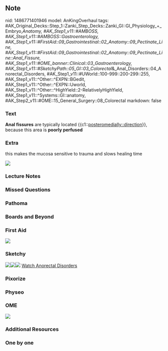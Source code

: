 ## Note
nid: 1486771401946
model: AnKingOverhaul
tags: #AK_Original_Decks::Step_1::Zanki_Step_Decks::Zanki_GI::GI_Physiology_+_Embryo,_Anatomy, #AK_Step1_v11::#AMBOSS, #AK_Step1_v11::#AMBOSS::Gastroenterology, #AK_Step1_v11::#FirstAid::09_Gastrointestinal::02_Anatomy::09_Pectinate_Line, #AK_Step1_v11::#FirstAid::09_Gastrointestinal::02_Anatomy::09_Pectinate_Line::Anal_Fissure, #AK_Step1_v11::#OME_banner::Clinical::03_Gastroenterology, #AK_Step1_v11::#SketchyPath::05_GI::03_Colorectal_&_Anal_Disorders::04_Anorectal_Disorders, #AK_Step1_v11::#UWorld::100-999::200-299::255, #AK_Step1_v11::^Other::^EXPN::BGedit, #AK_Step1_v11::^Other::^EXPN::Uworld, #AK_Step1_v11::^Other::^HighYield::2-RelativelyHighYield, #AK_Step1_v11::^Systems::GI::anatomy, #AK_Step2_v11::#OME::15_General_Surgery::08_Colorectal
markdown: false

### Text
<div>
  <b>Anal fissures</b> are typically located
  {{c1::<u>posteromedially::direction</u>}}, because this area is
  <b>poorly perfused</b>
</div>

### Extra
this makes the mucosa sensitive to trauma and slows healing time
<div><img src="paste-12927851560961%20(1).jpg"></div>

### Lecture Notes


### Missed Questions


### Pathoma


### Boards and Beyond


### First Aid
<img src="tmph7rKT4.png">

### Sketchy
<img src=
"Screen%20Shot%202020-01-15%20at%201.57.13%20PM.JPG"><img src=
"Screen%20Shot%202020-01-15%20at%201.56.47%20PM.JPG"><img src=
"Zoverall%20picture%20(48)_1566160514431.JPG"> <a href=
"https://dashboard.sketchy.com/study/medical/courses/medical-pathophysiology/units/medical-pathophysiology-gi/videos/medical-pathophysiology-gi-colorectal-and-anal-disorders-anorectal-disorders?utm_source=anki&utm_medium=partnership&utm_campaign=february_update&utm_content=medical">
Watch Anorectal Disorders</a>

### Pixorize


### Physeo


### OME
<div class="ome-widget">
  <a href=
  "https://onlinemeded.org/spa/gastroenterology?ref=anki"><img src=
  "_OME_AnkiFlashcards_Topic_5.png"></a>
</div>

### Additional Resources


### One by one

